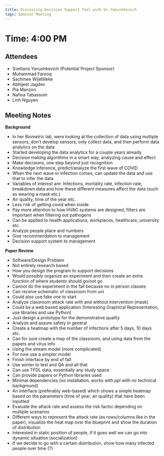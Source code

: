 ```yaml
---
title: Discussing Decision Support Tool with Dr.Yanushkevich
tags: Sponsor Meeting
---
```


# Time: 4:00 PM

## Attendees
- Svetlana Yanushkevich (Potential Project Sponsor)
- Muhammad Farooq
- Sachinee Wijetilleke
- Abhijeet Jagdev
- Pia Manzon
- Nafisa Tabassum
- Linh Nguyen

## Meeting Notes

**Background**
- In her Biometric lab, were looking at the collection of data using multiple sensors, don't develop sensors, only collect data, and then perform data analytics on the data
- Started developing the data analytics for a couple years already
- Decision making algorithms in a smart way, analyzing cause and effect
- Make decisions, one step beyond just recognition
- Knowledge inference, predict/analyze the first wave of COVID
- When the next wave or infection comes, can update the data and use that to infer the data
- Variables of interest are: Infections, mortality rate, infection rate, breakdown data and how these different measures affect the data (such as wearing a mask etc.)
- Air quality, time of the year etc.
- Less risk of getting covid when inside
- Pay more attention to how HVAC systems are designed, filters are important when filtering out pathogens
- Can be applied to health applications, workplaces, healthcare, university etc.
- Analyze people place and numbers
- Give recommendation to management 
- Decision support system to management

**Paper Review**
- Software/Design Problem
- Not entirely research based
- How you design the program to support decisions
- Would possibly organize an experiment and then create an extra function of where students should go/not go
- Cannot do the experiment in the fall because no in person classes
- Can receive schematic of classroom from uni
- Could also use fake one to start
- Analyze classroom attack rate with and without intervention (mask)
- Could be a web based application (Interesting Graphical Representation, use libraries and use Python)
- Just design a prototype for the demonstrative quality
- Analyze and assure safety in general
- Create a heatmap with the number of infections after 5 days, 10 days etc.
- Can for sure create a map of the classroom, and using data from the papers and virus info 
- Using the stream model (more complicated)
- For now use a simpler model
- Finish interface by end of fall
- Use winter to test and QA and all that
- Can use TFDL data, essentially any study space
- Can provide papers or Python libraries used
- Minimal dependencies (no installation, works with ppl with no technical background)
- An interface (preferably web-based) which shows a simple heatmap based on the parameters (time of year, air quality) that have been inputted
- Evaluate the attack rate and assess the risk factor depending on multiple scenarios
- Different ways to represent the attack rate (ex rows/columns like in the paper), visualize the heat map over the blueprint and show the duration of distribution
- Interested in static position of people, if it goes well we can go into dynamic situation (socialization)
- If we decide to go with a certain distribution, show how many infected people over time (?)
